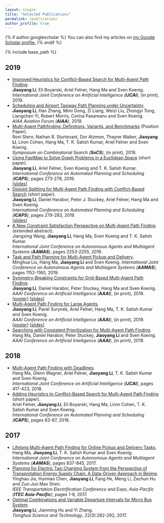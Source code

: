 ```yaml
---
layout: single
title: "Selected Publications"
permalink: /publication/
author_profile: true
---
```


{% if author.googlescholar %}
  You can also find my articles on <u><a href="{{author.googlescholar}}">my Google Scholar profile</a>.</u>
{% endif %}

{% include base_path %}

## 2019
* [Improved Heuristics for Conflict-Based Search for Multi-Agent Path Finding](http://jiaoyang-li.github.io/files/2019-IJCAI.pdf "Download pdf").   
    **Jiaoyang Li**, Eli Boyarski, Ariel Felner, Hang Ma and Sven Koenig.  
    <i>International Joint Conference on Artificial Intelligence (**IJCAI**)</i>, (in print), 2019.
* [Scheduling and Airport Taxiway Path Planning under Uncertainty](https://arc.aiaa.org/doi/abs/10.2514/6.2019-2930 "Download pdf").  
    **Jiaoyang Li**, Han Zhang, Mimi Gong, Zi Liang, Weizi Liu, Zhongyi Tong, Liangchen Yi, Robert Morris, Corina Pasareanu and Sven Koenig.    
    <i>AIAA Aviation Forum (**AIAA**)</i>, 2019.
*  [Multi-Agent Pathfinding: Definitions, Variants, and Benchmarks](http://jiaoyang-li.github.io/files/2019-SoCS-4.pdf "Download pdf") (Position Paper).    
    	Roni Stern, Nathan R. Sturtevant, Dor Atzmon, Thayne Walker, **Jiaoyang Li**, Liron Cohen, Hang Ma, T. K. Satish Kumar, Ariel Felner and Sven Koenig.    
      <i>Symposium on Combinatorial Search (**SoCS**)</i>, (in print), 2019.
* [Using FastMap to Solve Graph Problems in a Euclidean Space](https://aaai.org/ojs/index.php/ICAPS/article/view/3488/3356 "Download pdf") (short paper).    
    **Jiaoyang Li**, Ariel Felner, Sven Koenig and T. K. Satish Kumar.    
    <i>International Conference on Automated Planning and Scheduling (**ICAPS**)</i>, pages 273-278, 2019.   
    [[slides](http://jiaoyang-li.github.io/files/slides/ICAPS19-FastMap.pdf "Download slides")]
* [Disjoint Splitting for Multi-Agent Path Finding with Conflict-Based Search](https://aaai.org/ojs/index.php/ICAPS/article/view/3487/3355 "Download pdf") (short paper).    
    **Jiaoyang Li**, Daniel Harabor, Peter J. Stuckey, Ariel Felner, Hang Ma and Sven Koenig.    
    <i>International Conference on Automated Planning and Scheduling (**ICAPS**)</i>, pages 279-283, 2019.   
    [[slides](http://jiaoyang-li.github.io/files/slides/ICAPS19-Disjoint-CBS.pdf "Download slides")]  
* [A New Constraint Satisfaction Perspective on Multi-Agent Path Finding](http://www.ifaamas.org/Proceedings/aamas2019/pdfs/p2253.pdf "Download pdf") (extended abstract).     
    Jiangxing Wang, **Jiaoyang Li**, Hang Ma, Sven Koenig and T. K. Satish Kumar.     
    <i>International Joint Conference on Autonomous Agents and Multiagent Systems (**AAMAS**)</i>, pages 2253-2255, 2019.
* [Task and Path Planning for Multi-Agent Pickup and Delivery](http://www.ifaamas.org/Proceedings/aamas2019/pdfs/p1152.pdf "Download pdf").     
    Minghua Liu, Hang Ma, **Jiaoyang Li** and Sven Koenig. 
    <i>International Joint Conference on Autonomous Agents and Multiagent Systems (**AAMAS**)</i>, pages 1152-1160, 2019. 
* [Symmetry-Breaking Constraints for Grid-Based Multi-Agent Path Finding](http://jiaoyang-li.github.io/files/2019-AAAI-1.pdf "Download pdf").     
    **Jiaoyang Li**, Daniel Harabor, Peter Stuckey, Hang Ma and Sven Koenig. 
    <i>AAAI Conference on Artificial Intelligence (**AAAI**)</i>, (in print), 2019.   
    [[poster](http://jiaoyang-li.github.io/files/posters/rectangle-poster.pdf "Download poster")] [[slides](http://jiaoyang-li.github.io/files/slides/rectangle-slides.pdf "Download slides")]
* [Multi-Agent Path Finding for Large Agents](http://jiaoyang-li.github.io/files/2019-AAAI-2.pdf "Download pdf").     
    **Jiaoyang Li**, Pavel Surynek, Ariel Felner, Hang Ma, T. K. Satish Kumar and Sven Koenig.    
    <i>AAAI Conference on Artificial Intelligence (**AAAI**)</i>, (in print), 2019.   
    [[poster](http://jiaoyang-li.github.io/files/posters/large-agent-poster.pdf "Download poster")] [[slides](http://jiaoyang-li.github.io/files/slides/large-agent-slides.pdf "Download slides")]
* [Searching with Consistent Prioritization for Multi-Agent Path Finding](http://jiaoyang-li.github.io/files/2019-AAAI-3.pdf "Download pdf").     
    Hang Ma, Daniel Harabor, Peter Stuckey, **Jiaoyang Li** and Sven Koenig.     
    <i>AAAI Conference on Artificial Intelligence (**AAAI**)</i>, (in print), 2019.

## 2018
* [Multi-Agent Path Finding with Deadlines](https://www.ijcai.org/proceedings/2018/0058.pdf "Download pdf").     
    Hang Ma, Glenn Wagner, Ariel Felner, **Jiaoyang Li**, T. K. Satish Kumar and Sven Koenig.     
    <i>International Joint Conference on Artificial Intelligence (**IJCAI**)</i>, pages 417-423, 2018. 
* [Adding Heuristics to Conflict-Based Search for Multi-Agent Path Finding](https://aaai.org/ocs/index.php/ICAPS/ICAPS18/paper/view/17735/16965 "Download pdf") (short paper).     
    Ariel Felner, **Jiaoyang Li**, Eli Boyarski, Hang Ma, Liron Cohen, T. K. Satish Kumar and Sven Koenig.     
    <i>International Conference on Automated Planning and Scheduling (**ICAPS**)</i>, pages 83-87, 2018.

## 2017
* [Lifelong Multi-Agent Path Finding for Online Pickup and Delivery Tasks](https://dl.acm.org/citation.cfm?id=3091243 "Download pdf").     
    Hang Ma, **Jiaoyang Li**, T. K. Satish Kumar and Sven Koenig.     
    <i>International Joint Conference on Autonomous Agents and Multiagent Systems (**AAMAS**)</i>, pages 837-845, 2017.
* [Planning for Electric Taxi Charging System from the Perspective of Transprotation Energy Supply Chain: A Data-Driven Approach in Beijing](https://ieeexplore.ieee.org/document/8080844 "Download pdf").     
    Yinghao Jia, Huimiao Chen, **Jiaoyang Li**, Fang He, Meng Li, Zechun Hu and Zuo-Jun Max Shen.     
    <i>IEEE Transportation Electrification Conference and Expo, Asia-Pacific (**ITEC Asia-Pacific**)</i>, pages 1-6, 2017.
* [Optimal Combinations and Variable Departure Intervals for Micro Bus System](https://ieeexplore.ieee.org/document/7914200 "Download pdf").    
    **Jiaoyang Li**, Jianming Hu and Yi Zhang.      
    <i>Tsinghua Science and Technology</i>, 22(3):282-292, 2017.


